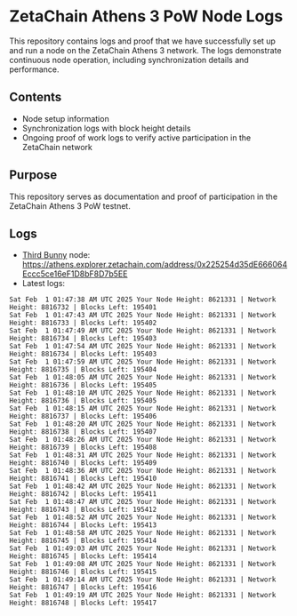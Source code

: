 # ZetaChain Athens 3 PoW Node Logs
This repository contains logs and proof that we have successfully set up and run a node on the ZetaChain Athens 3 network. The logs demonstrate continuous node operation, including synchronization details and performance.

## Contents
- Node setup information
- Synchronization logs with block height details
- Ongoing proof of work logs to verify active participation in the ZetaChain network

## Purpose
This repository serves as documentation and proof of participation in the ZetaChain Athens 3 PoW testnet.

## Logs

- [Third Bunny](https://thirdbunny.xyz/) node: https://athens.explorer.zetachain.com/address/0x225254d35dE666064Eccc5ce16eF1D8bF8D7b5EE
- Latest logs:
```
Sat Feb  1 01:47:38 AM UTC 2025 Your Node Height: 8621331 | Network Height: 8816732 | Blocks Left: 195401
Sat Feb  1 01:47:43 AM UTC 2025 Your Node Height: 8621331 | Network Height: 8816733 | Blocks Left: 195402
Sat Feb  1 01:47:49 AM UTC 2025 Your Node Height: 8621331 | Network Height: 8816734 | Blocks Left: 195403
Sat Feb  1 01:47:54 AM UTC 2025 Your Node Height: 8621331 | Network Height: 8816734 | Blocks Left: 195403
Sat Feb  1 01:47:59 AM UTC 2025 Your Node Height: 8621331 | Network Height: 8816735 | Blocks Left: 195404
Sat Feb  1 01:48:05 AM UTC 2025 Your Node Height: 8621331 | Network Height: 8816736 | Blocks Left: 195405
Sat Feb  1 01:48:10 AM UTC 2025 Your Node Height: 8621331 | Network Height: 8816736 | Blocks Left: 195405
Sat Feb  1 01:48:15 AM UTC 2025 Your Node Height: 8621331 | Network Height: 8816737 | Blocks Left: 195406
Sat Feb  1 01:48:20 AM UTC 2025 Your Node Height: 8621331 | Network Height: 8816738 | Blocks Left: 195407
Sat Feb  1 01:48:26 AM UTC 2025 Your Node Height: 8621331 | Network Height: 8816739 | Blocks Left: 195408
Sat Feb  1 01:48:31 AM UTC 2025 Your Node Height: 8621331 | Network Height: 8816740 | Blocks Left: 195409
Sat Feb  1 01:48:36 AM UTC 2025 Your Node Height: 8621331 | Network Height: 8816741 | Blocks Left: 195410
Sat Feb  1 01:48:42 AM UTC 2025 Your Node Height: 8621331 | Network Height: 8816742 | Blocks Left: 195411
Sat Feb  1 01:48:47 AM UTC 2025 Your Node Height: 8621331 | Network Height: 8816743 | Blocks Left: 195412
Sat Feb  1 01:48:52 AM UTC 2025 Your Node Height: 8621331 | Network Height: 8816744 | Blocks Left: 195413
Sat Feb  1 01:48:58 AM UTC 2025 Your Node Height: 8621331 | Network Height: 8816745 | Blocks Left: 195414
Sat Feb  1 01:49:03 AM UTC 2025 Your Node Height: 8621331 | Network Height: 8816745 | Blocks Left: 195414
Sat Feb  1 01:49:08 AM UTC 2025 Your Node Height: 8621331 | Network Height: 8816746 | Blocks Left: 195415
Sat Feb  1 01:49:14 AM UTC 2025 Your Node Height: 8621331 | Network Height: 8816747 | Blocks Left: 195416
Sat Feb  1 01:49:19 AM UTC 2025 Your Node Height: 8621331 | Network Height: 8816748 | Blocks Left: 195417
```
